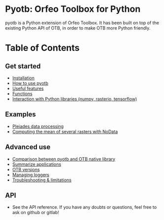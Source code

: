 # Pyotb: Orfeo Toolbox for Python

pyotb is a Python extension of Orfeo Toolbox. It has been built on top of the 
existing Python API of OTB, in order 
to make OTB more Python friendly.

# Table of Contents

## Get started

- [Installation](installation.md)
- [How to use pyotb](quickstart.md)
- [Useful features](features.md)
- [Functions](functions.md)
- [Interaction with Python libraries (numpy, rasterio, tensorflow)](interaction.md)

## Examples

- [Pleiades data processing](examples/pleiades.md)
- [Computing the mean of several rasters with NoData](examples/nodata_mean.md)

## Advanced use

- [Comparison between pyotb and OTB native library](comparison_otb.md)
- [Summarize applications](summarize.md)
- [OTB versions](otb_versions.md)
- [Managing loggers](managing_loggers.md)
- [Troubleshooting & limitations](troubleshooting.md)


## API

- See the API reference. If you have any doubts or questions, feel free to ask
on github or gitlab!